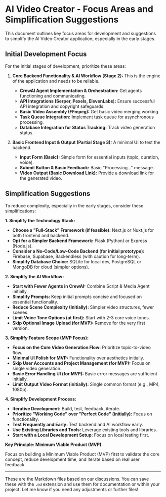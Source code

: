# AI Video Creator - Focus Areas and Simplification Suggestions

This document outlines key focus areas for development and suggestions to simplify the AI Video Creator application, especially in the early stages.

## Initial Development Focus

For the initial stages of development, prioritize these areas:

1.  **Core Backend Functionality & AI Workflow (Stage 2):** This is the engine of the application and needs to be reliable.
    *   **CrewAI Agent Implementation & Orchestration:** Get agents functioning and communicating.
    *   **API Integrations (Serper, Pexels, ElevenLabs):** Ensure successful API integration and copyright safeguards.
    *   **Basic Video Assembly (FFmpeg):** Get basic video merging working.
    *   **Task Queue Integration:** Implement task queue for asynchronous processing.
    *   **Database Integration for Status Tracking:** Track video generation status.

2.  **Basic Frontend Input & Output (Partial Stage 3):**  A minimal UI to test the backend.
    *   **Input Form (Basic):** Simple form for essential inputs (topic, duration, voice).
    *   **Submit Button & Basic Feedback:** Basic "Processing..." message.
    *   **Video Output (Basic Download Link):** Provide a download link for the generated video.

## Simplification Suggestions

To reduce complexity, especially in the early stages, consider these simplifications:

**1. Simplify the Technology Stack:**

*   **Choose a "Full-Stack" Framework (if feasible):** Next.js or Nuxt.js for both frontend and backend.
*   **Opt for a Simpler Backend Framework:** Flask (Python) or Express (Node.js).
*   **Consider a No-Code/Low-Code Backend (for initial prototype):** Firebase, Supabase, Backendless (with caution for long-term).
*   **Simplify Database Choice:** SQLite for local dev, PostgreSQL or MongoDB for cloud (simpler options).

**2. Simplify the AI Workflow:**

*   **Start with Fewer Agents in CrewAI:** Combine Script & Media Agent initially.
*   **Simplify Prompts:** Keep initial prompts concise and focused on essential functionality.
*   **Reduce Scene Complexity (Initially):** Simpler video structures, fewer scenes.
*   **Limit Voice Tone Options (at first):** Start with 2-3 core voice tones.
*   **Skip Optional Image Upload (for MVP):** Remove for the very first version.

**3. Simplify Feature Scope (MVP Focus):**

*   **Focus on the Core Video Generation Flow:** Prioritize topic-to-video flow.
*   **Minimal UI Polish for MVP:** Functionality over aesthetics initially.
*   **Skip User Accounts and Project Management (for MVP):** Focus on single video generation.
*   **Basic Error Handling UI (for MVP):** Basic error messages are sufficient initially.
*   **Limit Output Video Format (initially):** Single common format (e.g., MP4, 1080p).

**4. Simplify Development Process:**

*   **Iterative Development:** Build, test, feedback, iterate.
*   **Prioritize "Working Code" over "Perfect Code" (initially):** Focus on functionality.
*   **Test Frequently and Early:** Test backend and AI workflow early.
*   **Use Existing Libraries and Tools:** Leverage existing tools and libraries.
*   **Start with a Local Development Setup:** Focus on local testing first.

**Key Principle: Minimum Viable Product (MVP)**

Focus on building a Minimum Viable Product (MVP) first to validate the core concept, reduce development time, and iterate based on real user feedback.

---

These are the Markdown files based on our discussions. You can save these with the `.md` extension and use them for documentation or within your project. Let me know if you need any adjustments or further files!